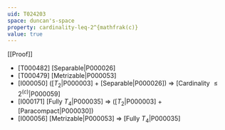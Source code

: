 ```yaml
---
uid: T024203
space: duncan's-space
property: cardinality-leq-2^{mathfrak(c)}
value: true
---
```

[[Proof]]

* [T000482] [Separable|P000026]
* [T000479] [Metrizable|P000053]
* [I000050] ([$T_2$|P000003] + [Separable|P000026]) => [Cardinality $\leq 2^{\mathfrak(c)}$|P000059]
* [I000171] [Fully $T_4$|P000035] => ([$T_2$|P000003] + [Paracompact|P000030])
* [I000056] [Metrizable|P000053] => [Fully $T_4$|P000035]

